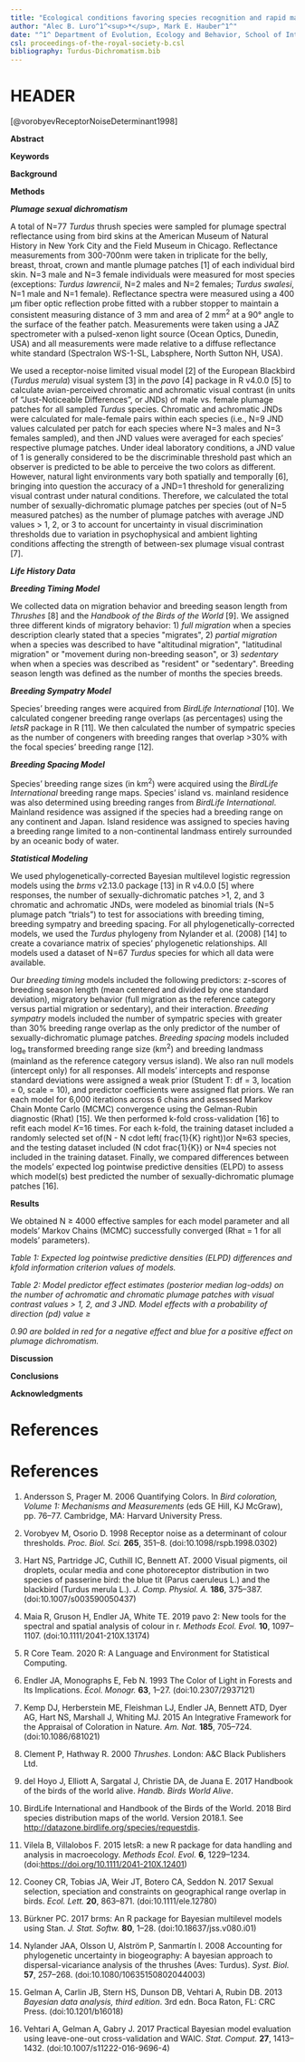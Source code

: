```yaml
---
title: "Ecological conditions favoring species recognition and rapid mate pairing are associated with greater plumage sexual dichromatism in true thrushes (genus: *Turdus*)"
author: "Alec B. Luro^1^<sup>*</sup>, Mark E. Hauber^1^"
date: "^1^ Department of Evolution, Ecology and Behavior, School of Integrative Biology, University of Illinois at Urbana-Champaign <br> <sup>*</sup>alec.b.luro@mail.com </br>"
csl: proceedings-of-the-royal-society-b.csl
bibliography: Turdus-Dichromatism.bib
---
```


# HEADER

[@vorobyevReceptorNoiseDeterminant1998]

**Abstract**

**Keywords**

**Background**

**Methods**

***Plumage sexual dichromatism***


A total of N=77 *Turdus* thrush species were sampled for plumage
spectral reflectance using from bird skins at the American Museum of
Natural History in New York City and the Field Museum in Chicago.
Reflectance measurements from 300-700nm were taken in triplicate for the
belly, breast, throat, crown and mantle plumage patches [1]⁠ of each
individual bird skin. N=3 male and N=3 female individuals were measured
for most species (exceptions: *Turdus lawrencii*, N=2 males and N=2
females; *Turdus swalesi*, N=1 male and N=1 female). Reflectance spectra
were measured using a 400 μm fiber optic reflection probe fitted with a
rubber stopper to maintain a consistent measuring distance of 3 mm and
area of 2 mm<sup>2</sup> at a 90° angle to the surface of the feather
patch. Measurements were taken using a JAZ spectrometer with a
pulsed-xenon light source (Ocean Optics, Dunedin, USA) and all
measurements were made relative to a diffuse reflectance white standard
(Spectralon WS-1-SL, Labsphere, North Sutton NH, USA).

We used a receptor-noise limited visual model [2] of the European
Blackbird (*Turdus merula*) visual system [3] in the *pavo* [4]⁠
package in R v4.0.0 [5]⁠ to calculate avian-perceived chromatic and
achromatic visual contrast (in units of “Just-Noticeable Differences”,
or JNDs) of male vs. female plumage patches for all sampled *Turdus*
species. Chromatic and achromatic JNDs were calculated for male-female
pairs within each species (i.e., N=9 JND values calculated per patch for
each species where N=3 males and N=3 females sampled), and then JND
values were averaged for each species’ respective plumage patches. Under
ideal laboratory conditions, a JND value of 1 is generally considered to
be the discriminable threshold past which an observer is predicted to be
able to perceive the two colors as different. However, natural light
environments vary both spatially and temporally [6]⁠, bringing into
question the accuracy of a JND=1 threshold for generalizing visual
contrast under natural conditions. Therefore, we calculated the total
number of sexually-dichromatic plumage patches per species (out of N=5
measured patches) as the number of plumage patches with average JND
values > 1, 2, or 3 to account for uncertainty in visual discrimination
thresholds due to variation in psychophysical and ambient lighting
conditions affecting the strength of between-sex plumage visual contrast
[7]⁠.

***Life History Data***

***Breeding Timing Model***

We collected data on migration behavior and breeding season length from
*Thrushes* [8]⁠ and the *Handbook of the Birds of the World* [9]⁠.
We assigned three different kinds of migratory behavior: 1) *full
migration* when a species description clearly stated that a species
"migrates", 2) *partial migration* when a species was described to have
"altitudinal migration", "latitudinal migration" or "movement during
non-breeding season", or 3) *sedentary* when when a species was
described as "resident" or "sedentary". Breeding season length was
defined as the number of months the species breeds.

***Breeding Sympatry Model***

Species’ breeding ranges were acquired from *BirdLife International*
[10]⁠. We calculated congener breeding range overlaps (as percentages)
using the *letsR* package in R [11]⁠. We then calculated the number of
sympatric species as the number of congeners with breeding ranges that
overlap >30% with the focal species’ breeding range [12].

***Breeding Spacing Model***

Species’ breeding range sizes (in km<sup>2</sup>) were acquired using
the *BirdLife International* breeding range maps. Species’ island vs.
mainland residence was also determined using breeding ranges from
*BirdLife International*. Mainland residence was assigned if the species
had a breeding range on any continent and Japan. Island residence was
assigned to species having a breeding range limited to a non-continental
landmass entirely surrounded by an oceanic body of water.

***Statistical Modeling***

We used phylogenetically-corrected Bayesian multilevel logistic
regression models using the *brms* v2.13.0 package [13]⁠ in R v4.0.0
[5]⁠ where responses, the number of sexually-dichromatic patches >1,
2, and 3 chromatic and achromatic JNDs, were modeled as binomial trials
(N=5 plumage patch “trials”) to test for associations with breeding
timing, breeding sympatry and breeding spacing. For all
phylogenetically-corrected models, we used the *Turdus* phylogeny from
Nylander et al. (2008) [14] to create a covariance matrix of species’
phylogenetic relationships. All models used a dataset of N=67 *Turdus*
species for which all data were available.

Our *breeding timing* models included the following predictors: z-scores
of breeding season length (mean centered and divided by one standard
deviation), migratory behavior (full migration as the reference category
versus partial migration or sedentary), and their interaction. *Breeding
sympatry* models included the number of sympatric species with greater
than 30% breeding range overlap as the only predictor of the number of
sexually-dichromatic plumage patches. *Breeding spacing* models included
log<sub>e</sub> transformed breeding range size (km<sup>2</sup>) and
breeding landmass (mainland as the reference category versus island). We
also ran null models (intercept only) for all responses. All models’
intercepts and response standard deviations were assigned a weak prior
(Student T: df = 3, location = 0, scale = 10), and predictor
coefficients were assigned flat priors. We ran each model for 6,000
iterations across 6 chains and assessed Markov Chain Monte Carlo (MCMC)
convergence using the Gelman-Rubin diagnostic (Rhat) [15]. We then
performed k-fold cross-validation [16] to refit each model *K*=16
times. For each k-fold, the training dataset included a randomly
selected set of(N - N cdot left( frac{1}{K} right))or N≈63
species, and the testing dataset included (N cdot frac{1}{K}) or N≈4
species not included in the training dataset. Finally, we compared
differences between the models’ expected log pointwise predictive
densities (ELPD) to assess which model(s) best predicted the number of
sexually-dichromatic plumage patches [16]⁠.

**Results**

We obtained N ≥ 4000 effective samples for each model parameter and all
models’ Markov Chains (MCMC) successfully converged (Rhat = 1 for all
models’ parameters).

*Table 1: Expected log pointwise predictive densities (ELPD) differences
and kfold information criterion values of models.*


*Table 2: Model predictor effect estimates (posterior median log-odds)
on the number of achromatic and chromatic plumage patches with visual
contrast values > 1, 2, and 3 JND. Model effects with a probability of
direction (pd) value ≥*

*0.90 are bolded in red for a negative effect and blue for a positive
effect on plumage dichromatism.*

**Discussion**

**Conclusions**

**Acknowledgments**

# References
References
==========

<div id="refs"></div>

1. Andersson S, Prager M. 2006 Quantifying Colors. In *Bird coloration,
Volume 1: Mechanisms and Measurements* (eds GE Hill, KJ McGraw), pp.
76–77. Cambridge, MA: Harvard University Press.

2. Vorobyev M, Osorio D. 1998 Receptor noise as a determinant of colour
thresholds. *Proc. Biol. Sci.* **265**, 351–8.
(doi:10.1098/rspb.1998.0302)

3. Hart NS, Partridge JC, Cuthill IC, Bennett AT. 2000 Visual pigments,
oil droplets, ocular media and cone photoreceptor distribution in two
species of passerine bird: the blue tit (Parus caeruleus L.) and the
blackbird (Turdus merula L.). *J. Comp. Physiol. A.* **186**, 375–387.
(doi:10.1007/s003590050437)

4. Maia R, Gruson H, Endler JA, White TE. 2019 pavo 2: New tools for
the spectral and spatial analysis of colour in r. *Methods Ecol. Evol.*
**10**, 1097–1107. (doi:10.1111/2041-210X.13174)

5. R Core Team. 2020 R: A Language and Environment for Statistical
Computing.

6. Endler JA, Monographs E, Feb N. 1993 The Color of Light in Forests
and Its Implications. *Ecol. Monogr.* **63**, 1–27.
(doi:10.2307/2937121)

7. Kemp DJ, Herberstein ME, Fleishman LJ, Endler JA, Bennett ATD, Dyer
AG, Hart NS, Marshall J, Whiting MJ. 2015 An Integrative Framework for
the Appraisal of Coloration in Nature. *Am. Nat.* **185**, 705–724.
(doi:10.1086/681021)

8. Clement P, Hathway R. 2000 *Thrushes*. London: A&C Black Publishers
Ltd.

9. del Hoyo J, Elliott A, Sargatal J, Christie DA, de Juana E. 2017
Handbook of the birds of the world alive. *Handb. Birds World Alive*.

10. BirdLife International and Handbook of the Birds of the World. 2018
Bird species distribution maps of the world. Version 2018.1. See
http://datazone.birdlife.org/species/requestdis.

11. Vilela B, Villalobos F. 2015 letsR: a new R package for data
handling and analysis in macroecology. *Methods Ecol. Evol.* **6**,
1229–1234. (doi:https://doi.org/10.1111/2041-210X.12401)

12. Cooney CR, Tobias JA, Weir JT, Botero CA, Seddon N. 2017 Sexual
selection, speciation and constraints on geographical range overlap in
birds. *Ecol. Lett.* **20**, 863–871. (doi:10.1111/ele.12780)

13. Bürkner PC. 2017 brms: An R package for Bayesian multilevel models
using Stan. *J. Stat. Softw.* **80**, 1–28. (doi:10.18637/jss.v080.i01)

14. Nylander JAA, Olsson U, Alström P, Sanmartín I. 2008 Accounting for
phylogenetic uncertainty in biogeography: A bayesian approach to
dispersal-vicariance analysis of the thrushes (Aves: Turdus). *Syst.
Biol.* **57**, 257–268. (doi:10.1080/10635150802044003)

15. Gelman A, Carlin JB, Stern HS, Dunson DB, Vehtari A, Rubin DB. 2013
*Bayesian data analysis, third edition*. 3rd edn. Boca Raton, FL: CRC
Press. (doi:10.1201/b16018)

16. Vehtari A, Gelman A, Gabry J. 2017 Practical Bayesian model
evaluation using leave-one-out cross-validation and WAIC. *Stat.
Comput.* **27**, 1413–1432. (doi:10.1007/s11222-016-9696-4)
